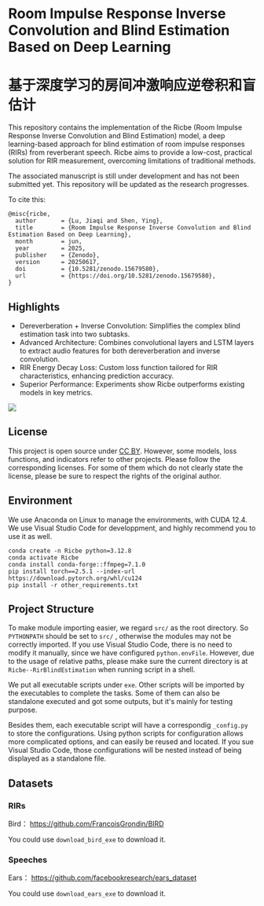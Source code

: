 # Room Impulse Response Inverse Convolution and Blind Estimation Based on Deep Learning 

# 基于深度学习的房间冲激响应逆卷积和盲估计

This repository contains the implementation of the Ricbe (Room Impulse Response Inverse Convolution and Blind Estimation) model, a deep learning-based approach for blind estimation of room impulse responses (RIRs) from reverberant speech. Ricbe aims to provide a low-cost, practical solution for RIR measurement, overcoming limitations of traditional methods.

The associated manuscript is still under development and has not been submitted yet. This repository will be updated as the research progresses.

To cite this:

```
@misc{ricbe,
  author       = {Lu, Jiaqi and Shen, Ying},
  title        = {Room Impulse Response Inverse Convolution and Blind Estimation Based on Deep Learning},
  month        = jun,
  year         = 2025,
  publisher    = {Zenodo},
  version      = 20250617,
  doi          = {10.5281/zenodo.15679580},
  url          = {https://doi.org/10.5281/zenodo.15679580},
}
```

## Highlights

- Dereverberation + Inverse Convolution: Simplifies the complex blind estimation task into two subtasks.
- Advanced Architecture: Combines convolutional layers and LSTM layers to extract audio features for both dereverberation and inverse convolution.
- RIR Energy Decay Loss: Custom loss function tailored for RIR characteristics, enhancing prediction accuracy.
- Superior Performance: Experiments show Ricbe outperforms existing models in key metrics.

![](./readme_img/dic.png)

## License

This project is open source under [CC BY](https://creativecommons.org/licenses/by/4.0/). However, some models, loss functions, and indicators refer to other projects. Please follow the corresponding licenses. For some of them which do not clearly state the license, please be sure to respect the rights of the original author.

## Environment

We use Anaconda on Linux to manage the environments, with CUDA 12.4. We use Visual Studio Code for developpment, and highly recommend you to use it as well.

```shell
conda create -n Ricbe python=3.12.8
conda activate Ricbe
conda install conda-forge::ffmpeg=7.1.0
pip install torch==2.5.1 --index-url https://download.pytorch.org/whl/cu124
pip install -r other_requirements.txt
```

## Project Structure

To make module importing easier, we regard `src/` as the root directory. So `PYTHONPATH` should be set to `src/` , otherwise the modules may not be correctly imported. If you use Visual Studio Code, there is no need to modify it manually, since we have configured `python.envFile`. However, due to the usage of relative paths, please make sure the current directory is at `Ricbe--RirBlindEstimation` when running script in a shell.

We put all executable scripts under `exe`. Other scripts will be imported by the executables to complete the tasks. Some of them can also be standalone executed and got some outputs, but it's mainly for testing purpose.

Besides them, each executable script will have a correspondig `_config.py` to store the configurations. Using python scripts for configuration allows more complicated options, and can easily be reused and located. If you sue Visual Studio Code, those configurations will be nested instead of being displayed as a standalone file.

## Datasets

### RIRs

Bird： https://github.com/FrancoisGrondin/BIRD

You could use `download_bird_exe` to download it.

### Speeches

Ears： https://github.com/facebookresearch/ears_dataset

You could use `download_ears_exe` to download it.
